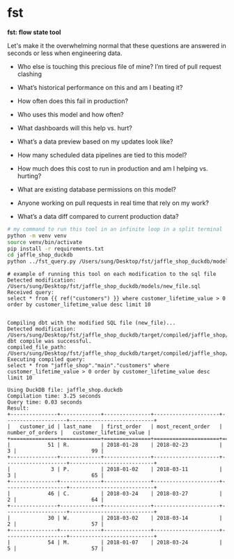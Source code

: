 # fst

**fst: flow state tool**

Let's make it the overwhelming normal that these questions are answered in seconds or less when engineering data.

- Who else is touching this precious file of mine? I’m tired of pull request clashing

- What’s historical performance on this and am I beating it?

- How often does this fail in production?

- Who uses this model and how often?

- What dashboards will this help vs. hurt?

- What’s a data preview based on my updates look like?

- How many scheduled data pipelines are tied to this model?

- How much does this cost to run in production and am I helping vs. hurting?

- What are existing database permissions on this model?

- Anyone working on pull requests in real time that rely on my work?

- What’s a data diff compared to current production data?


```bash
# my command to run this tool in an infinite loop in a split terminal
python -m venv venv
source venv/bin/activate     
pip install -r requirements.txt
cd jaffle_shop_duckdb
python ../fst_query.py /Users/sung/Desktop/fst/jaffle_shop_duckdb/models/customers.sql
```

```shell
# example of running this tool on each modification to the sql file
Detected modification: /Users/sung/Desktop/fst/jaffle_shop_duckdb/models/new_file.sql
Received query:
select * from {{ ref("customers") }} where customer_lifetime_value > 0 order by customer_lifetime_value desc limit 10


Compiling dbt with the modified SQL file (new_file)...
Detected modification: /Users/sung/Desktop/fst/jaffle_shop_duckdb/target/compiled/jaffle_shop/models/new_file.sql
dbt compile was successful.
compiled_file_path: /Users/sung/Desktop/fst/jaffle_shop_duckdb/target/compiled/jaffle_shop/models/new_file.sql
Executing compiled query:
select * from "jaffle_shop"."main"."customers" where customer_lifetime_value > 0 order by customer_lifetime_value desc limit 10

Using DuckDB file: jaffle_shop.duckdb
Compilation time: 3.25 seconds
Query time: 0.03 seconds
Result:
+---------------+-------------+---------------+---------------------+--------------------+---------------------------+
|   customer_id | last_name   | first_order   | most_recent_order   |   number_of_orders |   customer_lifetime_value |
+===============+=============+===============+=====================+====================+===========================+
|            51 | R.          | 2018-01-28    | 2018-02-23          |                  3 |                        99 |
+---------------+-------------+---------------+---------------------+--------------------+---------------------------+
|             3 | P.          | 2018-01-02    | 2018-03-11          |                  3 |                        65 |
+---------------+-------------+---------------+---------------------+--------------------+---------------------------+
|            46 | C.          | 2018-03-24    | 2018-03-27          |                  2 |                        64 |
+---------------+-------------+---------------+---------------------+--------------------+---------------------------+
|            30 | W.          | 2018-03-02    | 2018-03-14          |                  2 |                        57 |
+---------------+-------------+---------------+---------------------+--------------------+---------------------------+
|            54 | M.          | 2018-01-07    | 2018-03-24          |                  5 |                        57 |
```